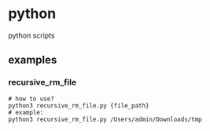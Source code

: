 # python
python scripts

## examples
### recursive_rm_file
```
# how to use?
python3 recursive_rm_file.py {file_path}
# example:
python3 recursive_rm_file.py /Users/admin/Downloads/tmp
```
